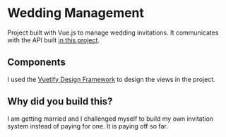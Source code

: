 # Wedding Management
Project built with Vue.js to manage wedding invitations. It communicates with the API built [in this project](https://github.com/jorgeribeiro/wedding-rsvp).

## Components
I used the [Vuetify Design Framework](https://vuetifyjs.com/en/) to design the views in the project.

## Why did you build this?
I am getting married and I challenged myself to build my own invitation system instead of paying for one. It is paying off so far.
